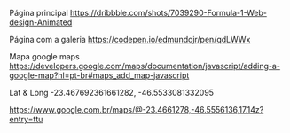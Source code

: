 Página principal
https://dribbble.com/shots/7039290-Formula-1-Web-design-Animated

Página com a galeria 
https://codepen.io/edmundojr/pen/qdLWWx

Mapa google maps
https://developers.google.com/maps/documentation/javascript/adding-a-google-map?hl=pt-br#maps_add_map-javascript

Lat & Long 
-23.467692361661282, -46.5533081332095

https://www.google.com.br/maps/@-23.4661278,-46.5556136,17.14z?entry=ttu
